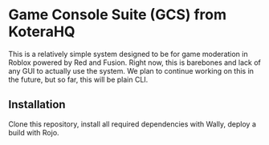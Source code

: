 # Game Console Suite (GCS) from KoteraHQ

This is a relatively simple system designed to be for game moderation in Roblox powered by Red and Fusion. Right now, this is barebones and lack of any GUI to actually use the system. We plan to continue working on this in the future, but so far, this will be plain CLI.

## Installation

Clone this repository, install all required dependencies with Wally, deploy a build with Rojo.
